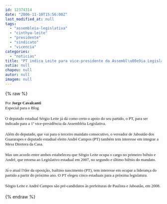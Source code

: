 ```yaml
---
id: 12374314
date: "2006-11-10T15:56:00Z"
last_modified_at: null
tags:
  - "assembleia-legislativa"
  - "cinthya-leite"
  - "presidente"
  - "sindicato"
  - "vicencia"
categories:
  - "noticias"
title: "PT indica Leite para vice-presidente da Assembl\u00e9ia Legislativa"
sutia: null
chapeu: null
autor: null
imagem: null
---
```

{% raw %}
<p><P><FONT face=Arial size=4><FONT face=Verdana size=2>Por <STRONG>Jorge Cavalcanti</STRONG><BR>Especial para o Blog</FONT></P></p>
<p><P><FONT face=Verdana size=2>O deputado estadual Sérgio Leite já dá como certo o apoio do seu partido, o PT, para ser indicado para a 1ª vice-presidência da Assembléia Legislativa. </FONT></P></p>
<p><P><FONT face=Verdana size=2>Além do deputado, que vai para o terceiro mandato consecutivo, o vereador de Jaboatão dos Guararapes e deputado estadual eleito André Campos (PT) também tem interesse em integrar a Mesa Diretora da Casa.</FONT></P></p>
<p><P><FONT face=Verdana size=2>Mas um acordo entre ambos estabeleceu que Sérgio Leite ocupa o cargo no primeiro biênio e André, que retorna ao Legislativo estadual em 2007, no segundo e último biênio do mandato. </FONT></P></p>
<p><P><FONT face=Verdana size=2>Já o atual l?der da oposição, Isaltino nascimento (PT), tem interesse em ocupar a liderança do partido a partir do próximo ano. O PT elegeu cinco estaduais para a próxima legislatura.</FONT></P></p>
<p><P><FONT face=Verdana size=2>Sérgio Leite e André Campos são pré-candidatos às prefeituras de Paulista e Jaboatão, em 2008.</FONT> </P></FONT> </p>
{% endraw %}